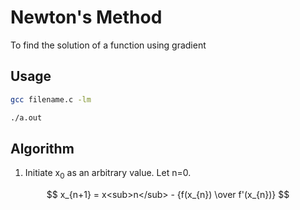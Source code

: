 # Newton's Method
To find the solution of a function using gradient

## Usage
```bash
gcc filename.c -lm
```
```bash
./a.out
```

## Algorithm
1. Initiate x<sub>0</sub> as an arbitrary value. Let n=0.


$$ x_{n+1} = x<sub>n</sub> - {f(x_{n}) \over f'(x_{n})} $$


